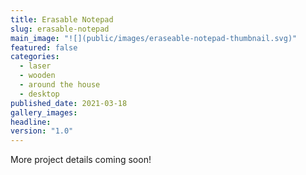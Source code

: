 ```yaml
---
title: Erasable Notepad
slug: erasable-notepad
main_image: "![](public/images/eraseable-notepad-thumbnail.svg)"
featured: false
categories:
  - laser
  - wooden
  - around the house
  - desktop
published_date: 2021-03-18
gallery_images: 
headline: 
version: "1.0"
---
```


More project details coming soon!